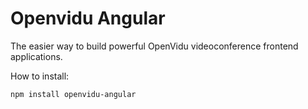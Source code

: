 # Openvidu Angular

The easier way to build powerful OpenVidu videoconference frontend applications.

How to install:

```
npm install openvidu-angular
```




